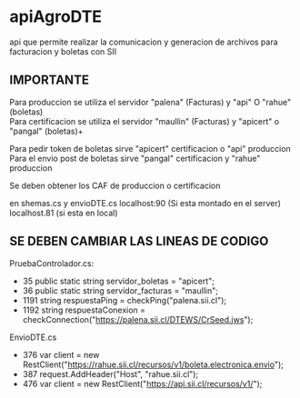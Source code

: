 # apiAgroDTE
api que permite realizar la comunicacion y generacion de archivos para facturacion y boletas con SII


## IMPORTANTE
Para produccion se utiliza el servidor "palena" (Facturas) y "api" O "rahue" (boletas)  
Para certificacion se utiliza el servidor "maullin" (Facturas) y "apicert" o "pangal" (boletas)+

Para pedir token de boletas sirve "apicert" certificacion o "api" produccion
Para el envio post de boletas sirve "pangal" certificacion y "rahue" produccion

Se deben obtener los CAF de produccion o certificacion

en shemas.cs y envioDTE.cs localhost:90 (Si esta montado en el server) localhost.81 (si esta en local)


## SE DEBEN CAMBIAR LAS LINEAS DE CODIGO
PruebaControlador.cs:  
* 35 public static string servidor_boletas = "apicert";  
* 36 public static string servidor_facturas = "maullin";  
* 1191 string respuestaPing = checkPing("palena.sii.cl");  
* 1192 string respuestaConexion = checkConnection("https://palena.sii.cl/DTEWS/CrSeed.jws");

EnvioDTE.cs
* 376 var client = new RestClient("https://rahue.sii.cl/recursos/v1/boleta.electronica.envio");
* 387 request.AddHeader("Host", "rahue.sii.cl"); 
* 476 var client = new RestClient("https://api.sii.cl/recursos/v1/");



